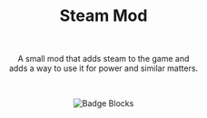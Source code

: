 <div align = center>
  
# Steam Mod

<br>

A small mod that adds steam to the game and <br>
adds a way to use it for power and similar matters.

<br>

![Badge Blocks]

<!----------------------------------[ Badges ]--------------------------------->

[Badge Blocks]: https://img.shields.io/github/directory-file-count/oldyezero/steam-mod/content/blocks?label=Blocks&style=plastic
